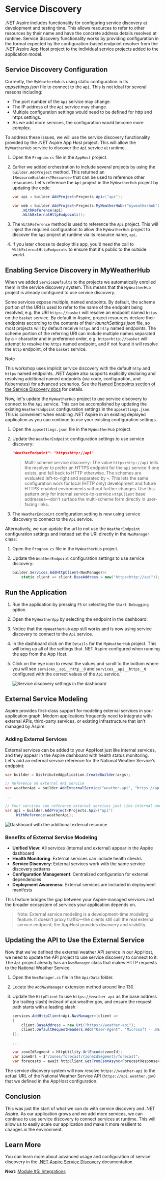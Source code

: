 # Service Discovery

.NET Aspire includes functionality for configuring service discovery at development and testing time. This allows resources to refer to other resources by their name and have the concrete address details resolved at runtime. Service discovery functionality works by providing configuration in the format expected by the configuration-based endpoint resolver from the .NET Aspire App Host project to the individual service projects added to the application model.

## Service Discovery Configuration

Currently, the `MyWeatherHub` is using static configuration in its *appsettings.json* file to connect to the `Api`. This is not ideal for several reasons including:

- The port number of the `Api` service may change.
- The IP address of the `Api` service may change.
- Multiple configuration settings would need to be defined for http and https settings.
- As we add more services, the configuration would become more complex.

To address these issues, we will use the service discovery functionality provided by the .NET Aspire App Host project. This will allow the `MyWeatherHub` service to discover the `Api` service at runtime.

1. Open the `Program.cs` file in the `AppHost` project.
1. Earlier we added orchestration to include several projects by using the `builder.AddProject` method. This returned an `IResourceBuilder<TResource>` that can be used to reference other resources. Let's reference the `Api` project in the `MyWeatherHub` project by updating the code:

    ```csharp
    var api = builder.AddProject<Projects.Api>("api");

    var web = builder.AddProject<Projects.MyWeatherHub>("myweatherhub")
        .WithReference(api)
        .WithExternalHttpEndpoints();
    ```

1. The `WithReference` method is used to reference the `Api` project. This will inject the required configuration to allow the `MyWeatherHub` project to discover the `Api` project at runtime via its resource name, `api`.
1. If you later choose to deploy this app, you'd need the call to `WithExternalHttpEndpoints` to ensure that it's public to the outside world.

## Enabling Service Discovery in MyWeatherHub

When we added `ServiceDefaults` to the projects we automatically enrolled them in the service discovery system. This means that the `MyWeatherHub` project is already configured to use service discovery.

Some services expose multiple, named endpoints. By default, the scheme portion of the URI is used to refer to the name of the endpoint being resolved, e.g. the URI `https://basket` will resolve an endpoint named `https` on the `basket` service. By default in Aspire, project resources declare their endpoints according to the contents of their *launchSettings.json* file, so most projects will by default receive `https` and `http` named endpoints. The scheme portion of the referring URI can include multiple names separated by a `+` character and in preference order, e.g. `https+http://basket` will attempt to resolve the `https` named endpoint, and if not found it will resolve the `http` endpoint, of the `basket` service.

> [!NOTE]
> This workshop uses implicit service discovery with the default `http` and `https` named endpoints. .NET Aspire also supports explicitly declaring and resolving additional named endpoints (via code, configuration, and Kubernetes) for advanced scenarios. See the [Named Endpoints section of the Service Discovery docs](https://learn.microsoft.com/dotnet/aspire/service-discovery/overview#named-endpoints)
 for details.

Now, let's update the `MyWeatherHub` project to use service discovery to connect to the `Api` service. This can be accomplished by updating the existing `WeatherEndpoint` configuration settings in the `appsettings.json`. This is convenient when enabling .NET Aspire in an existing deployed application as you can continue to use your existing configuration settings.

1. Open the `appsettings.json` file in the `MyWeatherHub` project.

1. Update the `WeatherEndpoint` configuration settings to use service discovery:

    ```json
    "WeatherEndpoint": "https+http://api"
    ```

    > Multi-scheme service discovery: The value `https+http://api` tells the resolver to prefer an HTTPS endpoint for the `api` service if one exists, and fall back to HTTP otherwise. The schemes are evaluated left-to-right and separated by `+`. This lets the same configuration work for local (HTTP only) development and future HTTPS-enabled environments without further changes. Use this pattern only for internal service-to-service `HttpClient` base addresses—don’t surface the multi-scheme form directly in user-facing links.

1. The `WeatherEndpoint` configuration setting is now using service discovery to connect to the `Api` service.

Alternatively, we can update the url to not use the `WeatherEndpoint` configuration settings and instead set the URI directly in the `NwsManager` class:

1. Open the `Program.cs` file in the `MyWeatherHub` project.
1. Update the `WeatherEndpoint` configuration settings to use service discovery:

    ```csharp
    builder.Services.AddHttpClient<NwsManager>(
        static client => client.BaseAddress = new("https+http://api"));
    ```

## Run the Application

1. Run the application by pressing `F5` or selecting the `Start Debugging` option.
1. Open the `MyWeatherApp` by selecting the endpoint in the dashboard.
1. Notice that the `MyWeatherHub` app still works and is now using service discovery to connect to the `Api` service.
1. In the dashboard click on the `Details` for the `MyWeatherHub` project. This will bring up all of the settings that .NET Aspire configured when running the app from the App Host.
1. Click on the eye icon to reveal the values and scroll to the bottom where you will see `services__api__http__0` and `services__api__https__0` configured with the correct values of the `Api` service.`

    ![Service discovery settings in the dashboard](../media/dashboard-servicediscovery.png)

## External Service Modeling

Aspire provides first-class support for modeling external services in your application graph. Modern applications frequently need to integrate with external APIs, third-party services, or existing infrastructure that isn't managed by Aspire.

### Adding External Services

External services can be added to your AppHost just like internal services, and they appear in the Aspire dashboard with health status monitoring.  Let's add an external service reference for the National Weather Service's endpoint:

```csharp
var builder = DistributedApplication.CreateBuilder(args);

// Reference an external API service
var weatherApi = builder.AddExternalService("weather-api", "https://api.weather.gov");

...

// Your services can reference external services just like internal ones
var api = builder.AddProject<Projects.Api>("api")
    .WithReference(weatherApi);
```

![Dashboard with the additional external resource](../media/external-service-resource.png)

### Benefits of External Service Modeling

- **Unified View**: All services (internal and external) appear in the Aspire dashboard
- **Health Monitoring**: External services can include health checks
- **Service Discovery**: External services work with the same service discovery patterns
- **Configuration Management**: Centralized configuration for external dependencies
- **Deployment Awareness**: External services are included in deployment manifests

This feature bridges the gap between your Aspire-managed services and the broader ecosystem of services your application depends on.

> Note: External service modeling is a development-time modeling feature. It doesn't proxy traffic—the clients still call the real external service endpoint; the AppHost provides discovery and visibility.

## Updating the API to Use the External Service

Now that we've defined the external weather API service in our AppHost, we need to update the API project to use service discovery to connect to it. The `Api` project already has an `NwsManager` class that makes HTTP requests to the National Weather Service.

1. Open the `NwsManager.cs` file in the `Api/Data` folder.
1. Locate the `AddNwsManager` extension method around line 130.
1. Update the `HttpClient` to use `https://weather-api` as the base address (no trailing slash) instead of api.weather.gov, and ensure the request path starts with a leading slash:

    ```csharp
    services.AddHttpClient<Api.NwsManager>(client =>
    {
        client.BaseAddress = new Uri("https://weather-api");
        client.DefaultRequestHeaders.Add("User-Agent", "Microsoft - .NET Aspire Demo");
    });

    ...

    var zoneIdSegment = HttpUtility.UrlEncode(zoneId);
    var zoneUrl = $"/zones/forecast/{zoneIdSegment}/forecast";
    var forecasts = await httpClient.GetFromJsonAsync<ForecastResponse>(zoneUrl, options);

    ```

The service discovery system will now resolve `https://weather-api` to the actual URL of the National Weather Service API (`https://api.weather.gov`) that we defined in the AppHost configuration.

## Conclusion

This was just the start of what we can do with service discovery and .NET Aspire. As our application grows and we add more services, we can continue to use service discovery to connect services at runtime. This will allow us to easily scale our application and make it more resilient to changes in the environment.

## Learn More

You can learn more about advanced usage and configuration of service discovery in the [.NET Aspire Service Discovery](https://learn.microsoft.com/dotnet/aspire/service-discovery/overview) documentation.

**Next**: [Module #5: Integrations](../Lesson-05-Integrations/README.md)
